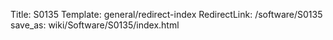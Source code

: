 Title: S0135
Template: general/redirect-index
RedirectLink: /software/S0135
save_as: wiki/Software/S0135/index.html